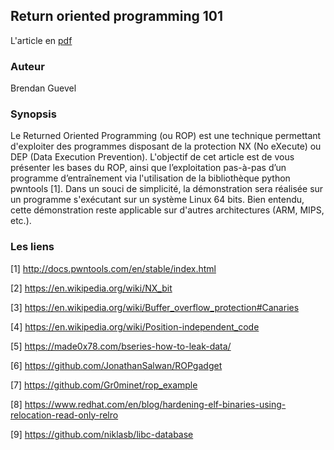 ## Return oriented programming 101
L'article en [pdf](https://github.com/randorisec/articles/blob/master/MISCHS22-ROP-101/MISCHS22-ROP-101.pdf)

### Auteur
Brendan Guevel

### Synopsis
Le Returned Oriented Programming (ou ROP) est une technique permettant d'exploiter des programmes disposant de la protection NX (No eXecute) ou DEP (Data Execution Prevention). L'objectif de cet article est de vous présenter les bases du ROP, ainsi que l’exploitation pas-à-pas d’un programme d’entraînement via l'utilisation de la bibliothèque python pwntools [1]. Dans un souci de simplicité, la démonstration sera réalisée sur un programme s'exécutant sur un système Linux 64 bits. Bien entendu, cette démonstration reste applicable sur d'autres architectures (ARM, MIPS, etc.).

### Les liens
[1] http://docs.pwntools.com/en/stable/index.html

[2] https://en.wikipedia.org/wiki/NX_bit

[3] https://en.wikipedia.org/wiki/Buffer_overflow_protection#Canaries

[4] https://en.wikipedia.org/wiki/Position-independent_code

[5] https://made0x78.com/bseries-how-to-leak-data/

[6] https://github.com/JonathanSalwan/ROPgadget

[7] https://github.com/Gr0minet/rop_example

[8] https://www.redhat.com/en/blog/hardening-elf-binaries-using-relocation-read-only-relro

[9] https://github.com/niklasb/libc-database
